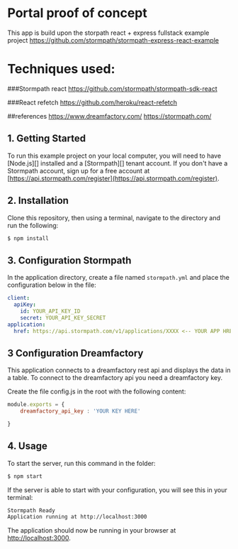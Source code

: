# Portal proof of concept

This app is build upon the storpath react + express fullstack example project
https://github.com/stormpath/stormpath-express-react-example


# Techniques used:

###Stormpath react
https://github.com/stormpath/stormpath-sdk-react

###React refetch
https://github.com/heroku/react-refetch


##references
https://www.dreamfactory.com/
https://stormpath.com/


## 1. Getting Started

To run this example project on your local computer, you will need to have
[Node.js][] installed and a [Stormpath][] tenant account.
If you don't have a Stormpath account, sign up for a free account at [https://api.stormpath.com/register](https://api.stormpath.com/register).

## 2. Installation

Clone this repository, then using a terminal, navigate to the directory and run the following:

```bash
$ npm install
```

## 3. Configuration Stormpath

In the application directory, create a file named `stormpath.yml` and
place the configuration below in the file:

```yaml
client:
  apiKey:
    id: YOUR_API_KEY_ID
    secret: YOUR_API_KEY_SECRET
application:
  href: https://api.stormpath.com/v1/applications/XXXX <-- YOUR APP HREF
```

## 3 Configuration Dreamfactory

This application connects to a dreamfactory rest api and displays the data in a table.
To connect to the dreamfactory api you need a dreamfactory key.

Create the file config.js in the root with the following content:
```javascript
module.exports = {
    dreamfactory_api_key : 'YOUR KEY HERE'

}
```
## 4. Usage

To start the server, run this command in the folder:

```bash
$ npm start
```

If the server is able to start with your configuration, you will see this in
your terminal:

```bash
Stormpath Ready
Application running at http://localhost:3000
```

The application should now be running in your browser at [http://localhost:3000](http://localhost:3000).

